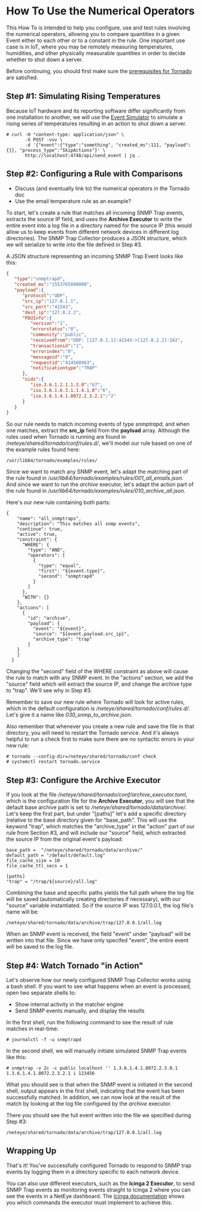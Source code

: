 # <a id="tornado-howto-numerical-operator"></a> How To Use the Numerical Operators

This How To is intended to help you configure, use and test rules involving the numerical
operators, allowing you to compare quantities in a given Event either to each other or
to a constant in the rule.  One important use case is in IoT, where you may be remotely
measuring temperatures, humidities, and other physically measurable quantities in order
to decide whether to shut down a server.

Before continuing, you should first make sure the
[prerequisites for Tornado](/neteye/doc/module/tornado/chapter/tornado-howto-overview)
are satisfied.



## <a id="tornado-howto-numerical-operator-step1"></a>  Step #1:  Simulating Rising Temperatures

Because IoT hardware and its reporting software differ significantly from one installation to
another, we will use the
[Event Simulator](/neteye/doc/module/tornado/chapter/tornado-howto-simulate)
to simulate a rising series of temperatures resulting in an action to shut down a server.

```
# curl -H "content-type: application/json" \
       -X POST -vvv \
       -d '{"event":{"type":"something", "created_ms":111, "payload": {}}, "process_type":"SkipActions"}' \
       http://localhost:4748/api/send_event | jq .
```

<!-- Put a temperature in the payload -->



## <a id="tornado-howto-numerical-operator-step2"></a> Step #2:  Configuring a Rule with Comparisons


* Discuss (and eventually link to) the numerical operators in the Tornado doc
* Use the email temperature rule as an example?

To start, let's create a rule that matches all incoming SNMP Trap events, extracts the source IP
field, and uses the **Archive Executor** to write the entire event into a log file in a directory
named for the source IP (this would allow us to keep events from different network devices in
different log directories).   The SNMP Trap Collector produces a JSON structure, which we will
serialize to write into the file defined in Step #3.
<!-- Try to link to the SNMP Trap Collector documentation -->

A JSON structure representing an incoming SNMP Trap Event looks like this:
```json
{
   "type":"snmptrapd",
   "created_ms":"1553765890000",
   "payload":{
      "protocol":"UDP",
      "src_ip":"127.0.1.1",
      "src_port":"41543",
      "dest_ip":"127.0.2.2",
      "PDUInfo":{
         "version":"1",
         "errorstatus":"0",
         "community":"public",
         "receivedfrom":"UDP: [127.0.1.1]:41543->[127.0.2.2]:162",
         "transactionid":"1",
         "errorindex":"0",
         "messageid":"0",
         "requestid":"414568963",
         "notificationtype":"TRAP"
      },
      "oids":{
         "iso.3.6.1.2.1.1.3.0":"67",
         "iso.3.6.1.6.3.1.1.4.1.0":"6",
         "iso.3.6.1.4.1.8072.2.3.2.1":"2"
      }
   }
}
```

So our rule needs to match incoming events of type *snmptrapd*, and when one matches, extract the
**src_ip** field from the **payload** array.  Although the rules used when Tornado is running are
found in */neteye/shared/tornado/conf/rules.d/*, we'll model our rule based on one of the example
rules found here:
```
/usr/lib64/tornado/examples/rules/
```

Since we want to match any SNMP event, let's adapt the matching part of the rule found in
*/usr/lib64/tornado/examples/rules/001_all_emails.json*.  And since we want to run the
*archive* executor, let's adapt the action part of the rule found in
*/usr/lib64/tornado/examples/rules/010_archive_all.json*.

Here's our new rule containing both parts:
```
{
    "name": "all_snmptraps",
    "description": "This matches all snmp events",
    "continue": true,
    "active": true,
    "constraint": {
      "WHERE": {
        "type": "AND",
        "operators": [
          {
            "type": "equal",
            "first": "${event.type}",
            "second": "snmptrapd"
          }
        ]
      },
      "WITH": {}
    },
    "actions": [
      {
        "id": "archive",
        "payload": {
          "event": "${event}",
          "source": "${event.payload.src_ip}",
          "archive_type": "trap"
        }
    }
    ]
  }
```

Changing the "second" field of the WHERE constraint as above will cause the rule to match with any
SNMP event.  In the "actions" section, we add the "source" field which will extract the source IP,
and change the archive type to "trap".  We'll see why in Step #3.

Remember to save our new rule where Tornado will look for active rules, which in the default
configuration is */neteye/shared/tornado/conf/rules.d/*.  Let's give it a name like
*030_snmp_to_archive.json*.

Also remember that whenever you create a new rule and save the file in that directory, you will
need to restart the Tornado service.  And it's always helpful to run a check first to make sure
there are no syntactic errors in your new rule:
```
# tornado --config-dir=/neteye/shared/tornado/conf check
# systemctl restart tornado.service
```



## <a id="tornado-howto-snmp-collector-step3"></a> Step #3:  Configure the Archive Executor

<!-- We could use a link to the description of Archive Event. -->

If you look at the file */neteye/shared/tornado/conf/archive_executor.toml*, which is the
configuration file for the **Archive Executor**, you will see that the default base archive path
is set to */neteye/shared/tornado/data/archive/*.  Let's keep the first part, but under
"[paths]" let's add a specific directory (relative to the base directory given for "base_path".
This will use the keyword "trap", which matches the "archive_type" in the "action" part of our
rule from Section #3, and will include our "source" field, which extracted the source IP from
the original event's payload:

```
base_path =  "/neteye/shared/tornado/data/archive/"
default_path = "/default/default.log"
file_cache_size = 10
file_cache_ttl_secs = 1

[paths]
"trap" = "/trap/${source}/all.log"
```

Combining the base and specific paths yields the full path where the log file will be saved
(automatically creating directories if necessary), with our "source" variable instantiated.
So if the source IP was 127.0.0.1, the log file's name will be:
```
/neteye/shared/tornado/data/archive/trap/127.0.0.1/all.log
```

When an SNMP event is received, the field "event" under "payload" will be written into that
file.  Since we have only specifed "event", the entire event will be saved to the log file.



## <a id="tornado-howto-snmp-collector-step4"></a> Step #4:  Watch Tornado "in Action"

Let's observe how our newly configured SNMP Trap Collector works using a bash shell.  If you want
to see what happens when an event is processed, open two separate shells to:
* Show internal activity in the matcher engine 
* Send SNMP events manually, and display the results

In the first shell, run the following command to see the result of rule matches in real-time:
```
# journalctl -f -u snmptrapd
```

In the second shell, we will manually initiate simulated SNMP Trap events like this:
```
# snmptrap -v 2c -c public localhost '' 1.3.6.1.4.1.8072.2.3.0.1 1.3.6.1.4.1.8072.2.3.2.1 i 123456
```

What you should see is that when the SNMP event is initiated in the second shell, output appears
in the first shell, indicating that the event has been successfully matched.  In addition, we
can now look at the result of the match by looking at the log file configured by the *archive*
executor.

There you should see the full event written into the file we specified during Step #3:
```
/neteye/shared/tornado/data/archive/trap/127.0.0.1/all.log
```



## <a id="tornado-howto-snmp-collector-wrapup"></a> Wrapping Up

That's it!  You've successfully configured Tornado to respond to SNMP trap events by logging
them in a directory specific to each network device.

You can also use different executors, such as the **Icinga 2 Executor**, to send SNMP Trap events
as monitoring events straight to Icinga 2 where you can see the events in a NetEye dashboard.  The
[Icinga documentation](https://icinga.com/docs/icinga2/latest/doc/12-icinga2-api/#actions)
shows you which commands the executor must implement to achieve this.
